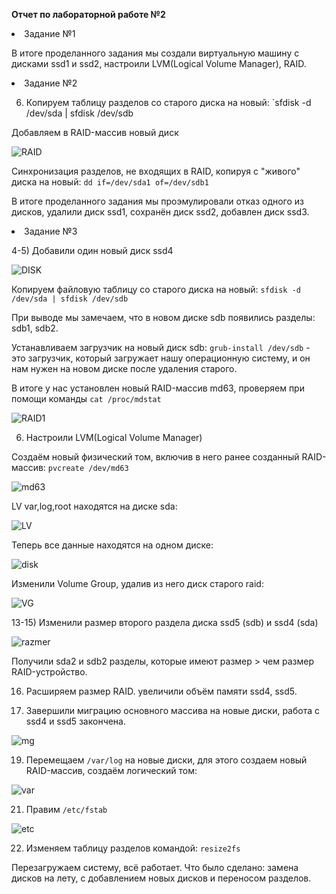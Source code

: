 **Отчет по лабораторной работе №2**

<li>Задание №1</li>

В итоге проделанного задания мы создали виртуальную машину с дисками ssd1 и ssd2, настроили LVM(Logical Volume Manager), RAID.

<li>Задание №2</li>

6) Копируем таблицу разделов со старого диска на новый: `sfdisk -d /dev/sda | sfdisk /dev/sdb

 Добавляем в RAID-массив новый диск

![RAID](https://github.com/shaman7296/git/blob/master/lab2/image/RAID.png?raw=true)

Cинхронизация разделов, не входящих в RAID, копируя с "живого" диска на новый: `dd if=/dev/sda1 of=/dev/sdb1`

В итоге проделанного задания мы проэмулировали отказ одного из дисков, удалили диск ssd1, сохранён диск ssd2, добавлен диск ssd3.

<li>Задание №3</li>

4-5) Добавили один новый диск ssd4

![DISK](https://github.com/shaman7296/git/blob/master/lab2/image/DISK.png?raw=true)

 Копируем файловую таблицу со старого диска на новый: `sfdisk -d /dev/sda | sfdisk /dev/sdb`

При выводе мы замечаем, что в новом диске sdb появились разделы: sdb1, sdb2.

Устанавливаем загрузчик на новый диск sdb: `grub-install /dev/sdb` - это загрузчик, который загружает нашу операционную систему, и он нам нужен на новом диске после удаления старого.

В итоге у нас установлен новый RAID-массив md63, проверяем при помощи команды `cat /proc/mdstat`

![RAID1](https://github.com/shaman7296/git/blob/master/lab2/image/RAID1.png?raw=true)

6) Настроили LVM(Logical Volume Manager)

Создаём новый физический том, включив в него ранее созданный RAID-массив: `pvcreate /dev/md63`

![md63](https://github.com/shaman7296/git/blob/master/lab2/image/md63.png?raw=true)

LV var,log,root находятся на диске sda:

![LV](https://github.com/shaman7296/git/blob/master/lab2/image/LV.png?raw=true)

Теперь все данные находятся на одном диске:

![disk](https://github.com/shaman7296/git/blob/master/lab2/image/disk.png?raw=true)

Изменили Volume Group, удалив из него диск старого raid:

![VG](https://github.com/shaman7296/git/blob/master/lab2/image/VG.png?raw=true)

13-15) Изменили размер второго раздела диска ssd5 (sdb) и ssd4 (sda)

![razmer](https://github.com/shaman7296/git/blob/master/lab2/image/razmer.png?raw=true)

Получили sda2 и sdb2 разделы, которые имеют размер > чем размер RAID-устройство.

16) Расширяем размер RAID. увеличили объём памяти ssd4, ssd5.

18) Завершили миграцию основного массива на новые диски, работа с ssd4 и ssd5 закончена.

![mg](https://github.com/shaman7296/git/blob/master/lab2/image/mg.png?raw=true)

19) Перемещаем `/var/log` на новые диски, для этого создаем новый RAID-массив, создаём логический том:

![var](https://github.com/shaman7296/git/blob/master/lab2/image/var.png?raw=true)

21) Правим `/etc/fstab`

![etc](https://github.com/shaman7296/git/blob/master/lab2/image/etc.png?raw=true)

22) Изменяем таблицу разделов командой: `resize2fs`

Перезагружаем систему, всё работает. Что было сделано: замена дисков на лету, с добавлением новых дисков и переносом разделов.

